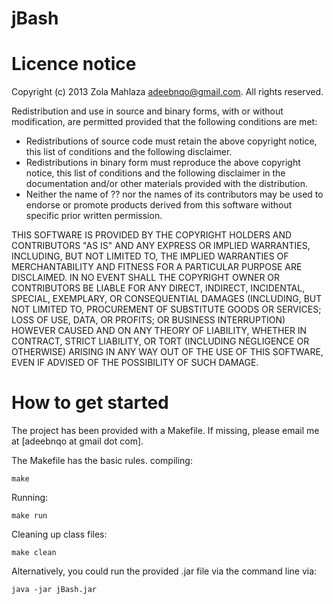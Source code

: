 jBash
=============

Licence notice
==============
Copyright (c) 2013 Zola Mahlaza <adeebnqo@gmail.com>. All rights reserved.

Redistribution and use in source and binary forms, with or without
modification, are permitted provided that the following conditions are
met:

   * Redistributions of source code must retain the above copyright
notice, this list of conditions and the following disclaimer.
   * Redistributions in binary form must reproduce the above
copyright notice, this list of conditions and the following disclaimer
in the documentation and/or other materials provided with the
distribution.
   * Neither the name of ?? nor the names of its
contributors may be used to endorse or promote products derived from
this software without specific prior written permission.

THIS SOFTWARE IS PROVIDED BY THE COPYRIGHT HOLDERS AND CONTRIBUTORS
"AS IS" AND ANY EXPRESS OR IMPLIED WARRANTIES, INCLUDING, BUT NOT
LIMITED TO, THE IMPLIED WARRANTIES OF MERCHANTABILITY AND FITNESS FOR
A PARTICULAR PURPOSE ARE DISCLAIMED. IN NO EVENT SHALL THE COPYRIGHT
OWNER OR CONTRIBUTORS BE LIABLE FOR ANY DIRECT, INDIRECT, INCIDENTAL,
SPECIAL, EXEMPLARY, OR CONSEQUENTIAL DAMAGES (INCLUDING, BUT NOT
LIMITED TO, PROCUREMENT OF SUBSTITUTE GOODS OR SERVICES; LOSS OF USE,
DATA, OR PROFITS; OR BUSINESS INTERRUPTION) HOWEVER CAUSED AND ON ANY
THEORY OF LIABILITY, WHETHER IN CONTRACT, STRICT LIABILITY, OR TORT
(INCLUDING NEGLIGENCE OR OTHERWISE) ARISING IN ANY WAY OUT OF THE USE
OF THIS SOFTWARE, EVEN IF ADVISED OF THE POSSIBILITY OF SUCH DAMAGE.


How to get started
===================

The project has been provided with a Makefile. If missing, please email me
at [adeebnqo at gmail dot com].

The Makefile has the basic rules.
compiling:

	make
	
Running:

	make run
	
Cleaning up class files:

	make clean

Alternatively, you could run the provided .jar file via the command line via:

	java -jar jBash.jar
